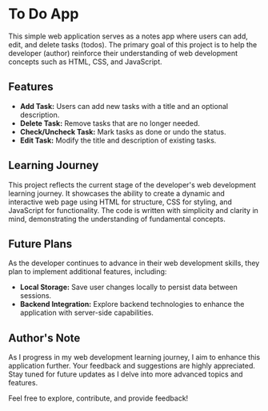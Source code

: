 # To Do App

This simple web application serves as a notes app where users can add, edit, and delete tasks (todos). The primary goal of this project is to help the developer (author) reinforce their understanding of web development concepts such as HTML, CSS, and JavaScript. 

## Features

- **Add Task:** Users can add new tasks with a title and an optional description.
- **Delete Task:** Remove tasks that are no longer needed.
- **Check/Uncheck Task:** Mark tasks as done or undo the status.
- **Edit Task:** Modify the title and description of existing tasks.

## Learning Journey

This project reflects the current stage of the developer's web development learning journey. It showcases the ability to create a dynamic and interactive web page using HTML for structure, CSS for styling, and JavaScript for functionality. The code is written with simplicity and clarity in mind, demonstrating the understanding of fundamental concepts.

## Future Plans

As the developer continues to advance in their web development skills, they plan to implement additional features, including:

- **Local Storage:** Save user changes locally to persist data between sessions.
- **Backend Integration:** Explore backend technologies to enhance the application with server-side capabilities.

## Author's Note

As I progress in my web development learning journey, I aim to enhance this application further. Your feedback and suggestions are highly appreciated. Stay tuned for future updates as I delve into more advanced topics and features.

Feel free to explore, contribute, and provide feedback!

